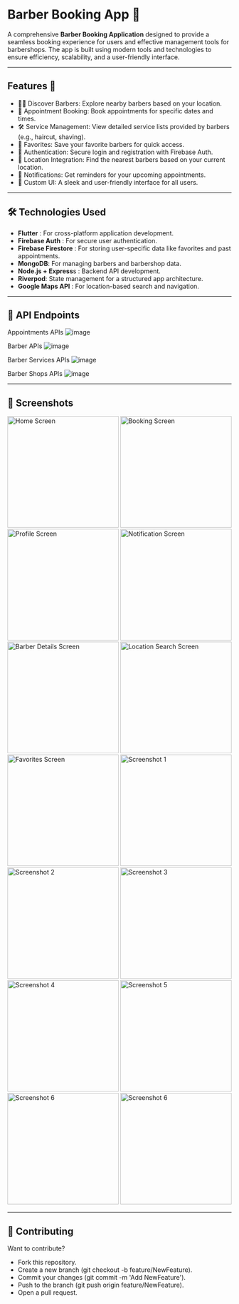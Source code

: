 # Barber Booking App 💈 

A comprehensive **Barber Booking Application** designed to provide a seamless booking experience for users and effective management tools for barbershops. The app is built using modern tools and technologies to ensure efficiency, scalability, and a user-friendly interface.

---

## Features 🚀 

- 💇‍♂️ Discover Barbers: Explore nearby barbers based on your location.
- 📅 Appointment Booking: Book appointments for specific dates and times.
- 🛠️ Service Management: View detailed service lists provided by barbers (e.g., haircut, shaving).
- 🌟 Favorites: Save your favorite barbers for quick access.
- 🔐 Authentication: Secure login and registration with Firebase Auth.
- 📍 Location Integration: Find the nearest barbers based on your current location.
- 🔔 Notifications: Get reminders for your upcoming appointments.
- 🎨 Custom UI: A sleek and user-friendly interface for all users.

---
##  🛠️ Technologies Used
- **Flutter** : For cross-platform application development.
- **Firebase Auth** : For secure user authentication.
- **Firebase Firestore** : For storing user-specific data like favorites and past appointments.
- **MongoDB**: For managing barbers and barbershop data.
- **Node.js + Express**s : Backend API development.
- **Riverpod**: State management for a structured app architecture.
- **Google Maps API** : For location-based search and navigation.

---
## 📜 API Endpoints

Appointments APIs
![image](https://github.com/user-attachments/assets/1beca59e-9158-48aa-aff5-808ee6c6148e)

Barber APIs
![image](https://github.com/user-attachments/assets/aa010c6b-689e-4d4b-b919-46d4b9c94f4e)


Barber Services APIs
![image](https://github.com/user-attachments/assets/7fd9be05-4110-400e-9567-e94774d8ad46)

Barber Shops APIs
![image](https://github.com/user-attachments/assets/6ce604c1-2115-48d2-aa69-73c1fdccc2f3)

---
## 🎥 Screenshots

<img src="https://github.com/user-attachments/assets/9bca5b82-846f-42c6-b1f2-22c28d54848c" alt="Home Screen" width="250"/>  
<img src="https://github.com/user-attachments/assets/b6829e00-df8c-4e22-97e4-3ce430edb85b" alt="Booking Screen" width="250"/>  
<img src="https://github.com/user-attachments/assets/e98ddc64-8bc3-4820-ab6c-8e658f06a7e0" alt="Profile Screen" width="250"/>  
<img src="https://github.com/user-attachments/assets/87e66eff-6a09-4684-91b7-36bd9e9d3534" alt="Notification Screen" width="250"/>  
<img src="https://github.com/user-attachments/assets/aa9fe83b-84ff-45ce-b228-06c440f00e33" alt="Barber Details Screen" width="250"/>  
<img src="https://github.com/user-attachments/assets/4fe1bb58-f489-465b-aabb-e911a7b4e541" alt="Location Search Screen" width="250"/>  
<img src="https://github.com/user-attachments/assets/926cd406-eef7-4551-a420-c04a1048cd85" alt="Favorites Screen" width="250"/>  
<img src="https://github.com/user-attachments/assets/655c7f38-ffb1-479c-bd44-3d996ffd11bd" alt="Screenshot 1" width="250"/>  
<img src="https://github.com/user-attachments/assets/49b49120-5750-43b2-b314-7ae6542ed4e0" alt="Screenshot 2" width="250"/>  
<img src="https://github.com/user-attachments/assets/6528c0ac-81d5-4b34-84f9-e04a62875932" alt="Screenshot 3" width="250"/>  
<img src="https://github.com/user-attachments/assets/2aa0f91d-1d5d-4106-b30b-e223ed318b9a" alt="Screenshot 4" width="250"/>  
<img src="https://github.com/user-attachments/assets/10cca143-d7b2-4f0d-9a16-45dc192ef29e" alt="Screenshot 5" width="250"/>  
<img src="https://github.com/user-attachments/assets/d796c578-96f3-425e-94fc-23b7eea547c3" alt="Screenshot 6" width="250"/>  
<img src="https://github.com/user-attachments/assets/6ad7ebe2-751c-4994-b6a7-6eaed945f467" alt="Screenshot 6" width="250"/>  

---

## 🤝 Contributing
Want to contribute?

- Fork this repository.
- Create a new branch (git checkout -b feature/NewFeature).
- Commit your changes (git commit -m 'Add NewFeature').
- Push to the branch (git push origin feature/NewFeature).
- Open a pull request.
